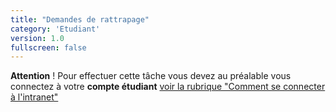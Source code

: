```yaml
---
title: "Demandes de rattrapage"
category: 'Etudiant'
version: 1.0
fullscreen: false
---
```


**Attention** ! Pour effectuer cette tâche vous devez au préalable vous connectez à votre **compte étudiant** [voir la rubrique "Comment se connecter à l'intranet"](/01-etudiant/01-etudiant)


